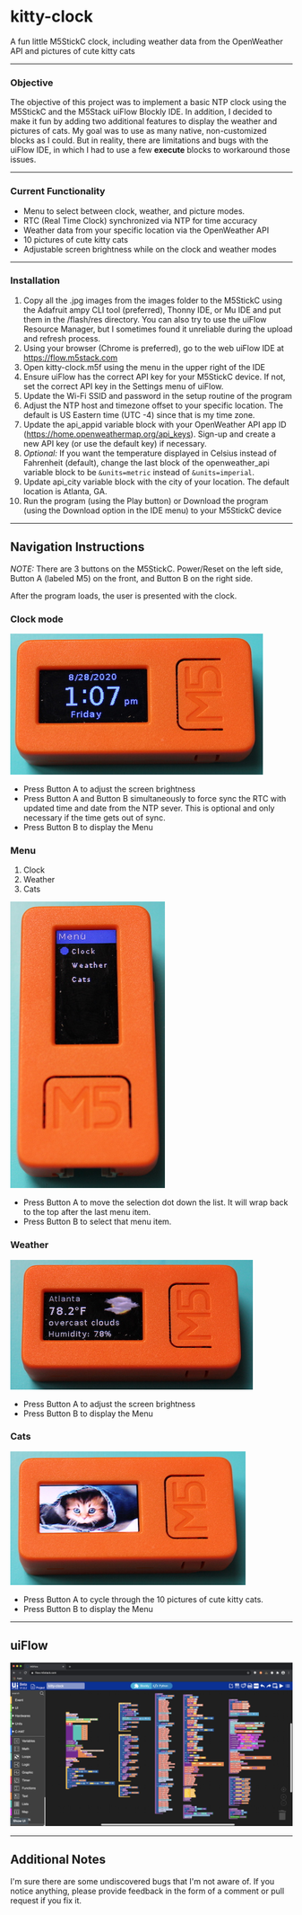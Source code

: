 # kitty-clock
A fun little M5StickC clock, including weather data from the OpenWeather API and pictures of cute kitty cats

-----------------------------------------------------------------
### Objective
The objective of this project was to implement a basic NTP clock using the M5StickC and the M5Stack uiFlow Blockly IDE. In addition, I decided to make it fun by adding two additional features to display the weather and pictures of cats. My goal was to use as many native, non-customized blocks as I could. But in reality, there are limitations and bugs with the uiFlow IDE, in which I had to use a few **execute** blocks to workaround those issues.

-----------------------------------------------------------------

### Current Functionality
+ Menu to select between clock, weather, and picture modes.
+ RTC (Real Time Clock) synchronized via NTP for time accuracy
+ Weather data from your specific location via the OpenWeather API
+ 10 pictures of cute kitty cats
+ Adjustable screen brightness while on the clock and weather modes

-----------------------------------------------------------------

### Installation
1. Copy all the .jpg images from the images folder to the M5StickC using the Adafruit ampy CLI tool (preferred), Thonny IDE, or Mu IDE and put them in the /flash/res directory. You can also try to use the uiFlow Resource Manager, but I sometimes found it unreliable during the upload and refresh process.
2. Using your browser (Chrome is preferred), go to the web uiFlow IDE at https://flow.m5stack.com
3. Open kitty-clock.m5f using the menu in the upper right of the IDE
4. Ensure uiFlow has the correct API key for your M5StickC device. If not, set the correct API key in the Settings menu of uiFlow.
5. Update the Wi-Fi SSID and password in the setup routine of the program
6. Adjust the NTP host and timezone offset to your specific location. The default is US Eastern time (UTC -4) since that is my time zone.
7. Update the api_appid variable block with your OpenWeather API app ID (https://home.openweathermap.org/api_keys). Sign-up and create a new API key (or use the default key) if necessary.
8. *Optional:* If you want the temperature displayed in Celsius instead of Fahrenheit (default), change the last block of the openweather_api variable block to be `&units=metric` instead of `&units=imperial`.
8. Update api_city variable block with the city of your location. The default location is Atlanta, GA.
9. Run the program (using the Play button) or Download the program (using the Download option in the IDE menu) to your M5StickC device

-----------------------------------------------------------------

## Navigation Instructions
*NOTE:* There are 3 buttons on the M5StickC. Power/Reset on the left side, Button A (labeled M5) on the front, and Button B on the right side.

After the program loads, the user is presented with the clock.

### Clock mode
  ![Clock](./clock.jpg)
+ Press Button A to adjust the screen brightness
+ Press Button A and Button B simultaneously to force sync the RTC with updated time and date from the NTP sever. This is optional and only necessary if the time gets out of sync.
+ Press Button B to display the Menu



### Menu
  1. Clock
  2. Weather
  3. Cats
  
![Menu](./menu.jpg)
+ Press Button A to move the selection dot down the list. It will wrap back to the top after the last menu item.
+ Press Button B to select that menu item.

### Weather
  ![Weather](./weather.jpg)
+ Press Button A to adjust the screen brightness
+ Press Button B to display the Menu

### Cats
  ![Cats](./cats.jpg)
+ Press Button A to cycle through the 10 pictures of cute kitty cats.
+ Press Button B to display the Menu

-----------------------------------------------------------------

## uiFlow
  ![Flow](./flow.png)

-----------------------------------------------------------------

## Additional Notes
I'm sure there are some undiscovered bugs that I'm not aware of. If you notice anything, please provide feedback in the form of a comment or pull request if you fix it.
